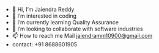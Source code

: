 - 👋 Hi, I’m Jaiendra Reddy
- 👀 I’m interested in coding
- 🌱 I’m currently learning Quality Assurance    
- 💞️ I’m looking to collaborate with software industries
- 📫 How to reach me Mail jaiendramm10900@gmail.com
- contact: +91 8688601905

<!---
Jai8688/Jai8688 is a ✨ special ✨ repository because its `README.md` (this file) appears on your GitHub profile.
You can click the Preview link to take a look at your changes.
--->
